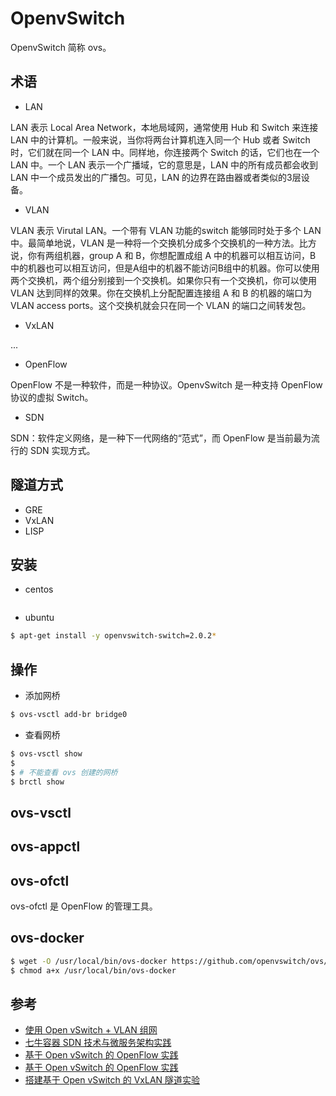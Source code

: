 # OpenvSwitch

OpenvSwitch 简称 ovs。


## 术语

* LAN

LAN 表示 Local Area Network，本地局域网，通常使用 Hub 和 Switch 来连接LAN 中的计算机。一般来说，当你将两台计算机连入同一个 Hub 或者 Switch 时，它们就在同一个 LAN 中。同样地，你连接两个 Switch 的话，它们也在一个 LAN 中。一个 LAN 表示一个广播域，它的意思是，LAN 中的所有成员都会收到 LAN 中一个成员发出的广播包。可见，LAN 的边界在路由器或者类似的3层设备。

* VLAN

VLAN 表示 Virutal LAN。一个带有 VLAN 功能的switch 能够同时处于多个 LAN 中。最简单地说，VLAN 是一种将一个交换机分成多个交换机的一种方法。比方说，你有两组机器，group A 和 B，你想配置成组 A 中的机器可以相互访问，B 中的机器也可以相互访问，但是A组中的机器不能访问B组中的机器。你可以使用两个交换机，两个组分别接到一个交换机。如果你只有一个交换机，你可以使用 VLAN 达到同样的效果。你在交换机上分配配置连接组 A 和 B 的机器的端口为 VLAN access ports。这个交换机就会只在同一个 VLAN 的端口之间转发包。

* VxLAN

...

* OpenFlow

OpenFlow 不是一种软件，而是一种协议。OpenvSwitch 是一种支持 OpenFlow 协议的虚拟 Switch。

* SDN

SDN：软件定义网络，是一种下一代网络的“范式”，而 OpenFlow 是当前最为流行的 SDN 实现方式。


## 隧道方式

* GRE
* VxLAN
* LISP


## 安装

* centos

```
```

* ubuntu

```sh
$ apt-get install -y openvswitch-switch=2.0.2*
```

## 操作

* 添加网桥

```sh
$ ovs-vsctl add-br bridge0
```

* 查看网桥

```sh
$ ovs-vsctl show
$
$ # 不能查看 ovs 创建的网桥
$ brctl show
```

## ovs-vsctl


## ovs-appctl


## ovs-ofctl

ovs-ofctl 是 OpenFlow 的管理工具。


## ovs-docker

```sh
$ wget -O /usr/local/bin/ovs-docker https://github.com/openvswitch/ovs/raw/master/utilities/ovs-docker
$ chmod a+x /usr/local/bin/ovs-docker
```


## 参考

* [使用 Open vSwitch + VLAN 组网](http://www.cnblogs.com/sammyliu/p/4626419.html)
* [七牛容器 SDN 技术与微服务架构实践](http://www.csdn.net/article/a/2015-12-21/15832755)
* [基于 Open vSwitch 的 OpenFlow 实践](http://www.chenshake.com/based-on-openflow-practices-open-vswitch/)
* [基于 Open vSwitch 的 OpenFlow 实践](https://www.ibm.com/developerworks/cn/cloud/library/1401_zhaoyi_openswitch/index.html)
* [搭建基于 Open vSwitch 的 VxLAN 隧道实验](http://www.sdnlab.com/5365.html)
